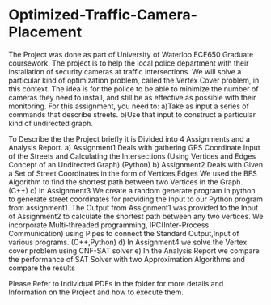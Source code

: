 # Optimized-Traffic-Camera-Placement
The Project was done as part of University of Waterloo ECE650 Graduate coursework.
The project is to help the local police department with their installation of security cameras at traffic intersections.
We will solve a particular kind of optimization problem, called the Vertex Cover problem, in this context.
The idea is for the police to be able to minimize the number of cameras they need to install, and still be as effective as possible with their monitoring.
For this assignment, you need to:
a)Take as input a series of commands that describe streets.
b)Use that input to construct a particular kind of undirected graph.

To Describe the the Project briefly it is Divided into 4 Assignments and a Analysis Report.
a) Assignment1 Deals with gathering GPS Coordinate Input of the Streets and Calculating the Intersections (Using Vertices and Edges Concept of an Undirected Graph)
   (Python)
b) Assignment2 Deals with Given a Set of Street Coordinates in the form of Vertices,Edges We used the BFS Algorithm to find the shortest path between two Vertices in the Graph.
   (C++)
c) In Assignment3 We create a random generate program in python to generate street coordinates for providing the Input to our Python program from assignment1. The Output from Assignment1 was provided to the Input of Assignment2 to calculate the shortest path between any two vertices.
   We incorporate Multi-threaded programming, IPC(Inter-Process Communication) using Pipes to connect the Standard Output,Input of various programs.
   (C++,Python)
d) In Assignment4 we solve the Vertex cover problem using CNF-SAT solver
e) In the Analysis Report we compare the performance of SAT Solver with two Approximation Algorithms and compare the results

Please Refer to Individual PDFs in the folder for more details and Information on the Project and how to execute them.
